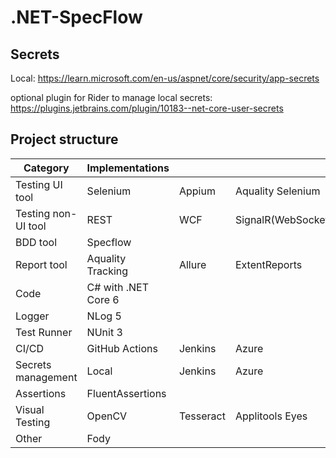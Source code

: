 # .NET-SpecFlow

## Secrets
Local: https://learn.microsoft.com/en-us/aspnet/core/security/app-secrets

optional plugin for Rider to manage local secrets: https://plugins.jetbrains.com/plugin/10183--net-core-user-secrets

## Project structure
| Category            | Implementations     |           |                     |                 |
|---------------------|---------------------|-----------|---------------------|-----------------|
| Testing UI tool     | Selenium            | Appium    | Aquality Selenium   | Aquality Appium |
| Testing non-UI tool | REST                | WCF       | SignalR(WebSockets) |                 |
| BDD tool            | Specflow            |           |                     |                 |
| Report tool         | Aquality Tracking   | Allure    | ExtentReports       |                 |
| Code                | C# with .NET Core 6 |           |                     |                 |
| Logger              | NLog 5              |           |                     |                 |
| Test Runner         | NUnit 3             |           |                     |                 |
| CI/CD               | GitHub Actions      | Jenkins   | Azure               | CircleCI        |
| Secrets management  | Local               | Jenkins   | Azure               | Github          |
| Assertions          | FluentAssertions    |           |                     |                 |
| Visual Testing      | OpenCV              | Tesseract | Applitools Eyes     |                 |
| Other               | Fody                |           |                     |                 |
